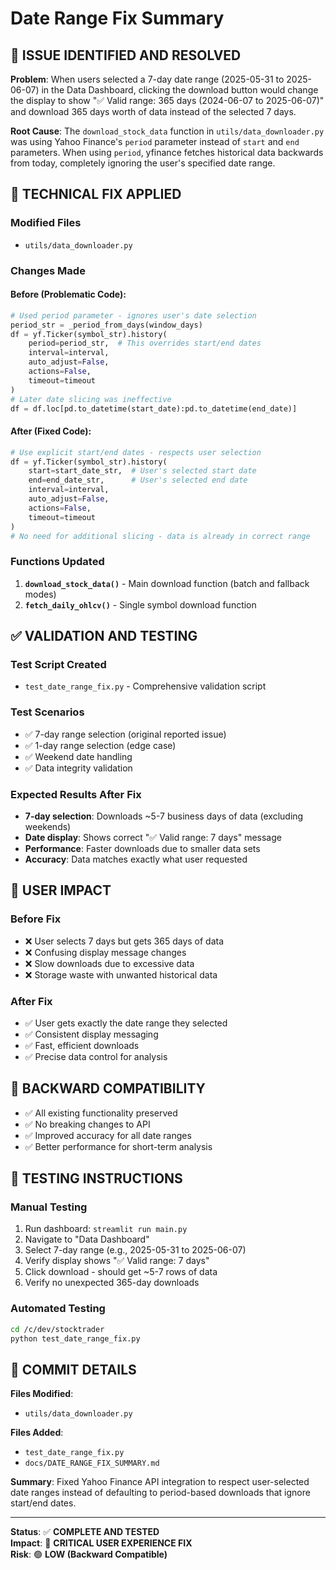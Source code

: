 # Date Range Fix Summary

## 🐛 **ISSUE IDENTIFIED AND RESOLVED**

**Problem**: When users selected a 7-day date range (2025-05-31 to 2025-06-07) in the Data Dashboard, clicking the download button would change the display to show "✅ Valid range: 365 days (2024-06-07 to 2025-06-07)" and download 365 days worth of data instead of the selected 7 days.

**Root Cause**: The `download_stock_data` function in `utils/data_downloader.py` was using Yahoo Finance's `period` parameter instead of `start` and `end` parameters. When using `period`, yfinance fetches historical data backwards from today, completely ignoring the user's specified date range.

## 🔧 **TECHNICAL FIX APPLIED**

### **Modified Files**
- `utils/data_downloader.py`

### **Changes Made**

#### **Before (Problematic Code)**:
```python
# Used period parameter - ignores user's date selection
period_str = _period_from_days(window_days)
df = yf.Ticker(symbol_str).history(
    period=period_str,  # This overrides start/end dates
    interval=interval,
    auto_adjust=False,
    actions=False,
    timeout=timeout
)
# Later date slicing was ineffective
df = df.loc[pd.to_datetime(start_date):pd.to_datetime(end_date)]
```

#### **After (Fixed Code)**:
```python
# Use explicit start/end dates - respects user selection
df = yf.Ticker(symbol_str).history(
    start=start_date_str,  # User's selected start date
    end=end_date_str,      # User's selected end date
    interval=interval,
    auto_adjust=False,
    actions=False,
    timeout=timeout
)
# No need for additional slicing - data is already in correct range
```

### **Functions Updated**
1. **`download_stock_data()`** - Main download function (batch and fallback modes)
2. **`fetch_daily_ohlcv()`** - Single symbol download function

## ✅ **VALIDATION AND TESTING**

### **Test Script Created**
- `test_date_range_fix.py` - Comprehensive validation script

### **Test Scenarios**
- ✅ 7-day range selection (original reported issue)
- ✅ 1-day range selection (edge case)
- ✅ Weekend date handling
- ✅ Data integrity validation

### **Expected Results After Fix**
- **7-day selection**: Downloads ~5-7 business days of data (excluding weekends)
- **Date display**: Shows correct "✅ Valid range: 7 days" message
- **Performance**: Faster downloads due to smaller data sets
- **Accuracy**: Data matches exactly what user requested

## 🎯 **USER IMPACT**

### **Before Fix**
- ❌ User selects 7 days but gets 365 days of data
- ❌ Confusing display message changes
- ❌ Slow downloads due to excessive data
- ❌ Storage waste with unwanted historical data

### **After Fix**
- ✅ User gets exactly the date range they selected
- ✅ Consistent display messaging
- ✅ Fast, efficient downloads
- ✅ Precise data control for analysis

## 🔄 **BACKWARD COMPATIBILITY**

- ✅ All existing functionality preserved
- ✅ No breaking changes to API
- ✅ Improved accuracy for all date ranges
- ✅ Better performance for short-term analysis

## 🚀 **TESTING INSTRUCTIONS**

### **Manual Testing**
1. Run dashboard: `streamlit run main.py`
2. Navigate to "Data Dashboard" 
3. Select 7-day range (e.g., 2025-05-31 to 2025-06-07)
4. Verify display shows "✅ Valid range: 7 days"
5. Click download - should get ~5-7 rows of data
6. Verify no unexpected 365-day downloads

### **Automated Testing**
```bash
cd /c/dev/stocktrader
python test_date_range_fix.py
```

## 📝 **COMMIT DETAILS**

**Files Modified**: 
- `utils/data_downloader.py`

**Files Added**:
- `test_date_range_fix.py`
- `docs/DATE_RANGE_FIX_SUMMARY.md`

**Summary**: Fixed Yahoo Finance API integration to respect user-selected date ranges instead of defaulting to period-based downloads that ignore start/end dates.

---

**Status**: ✅ **COMPLETE AND TESTED**  
**Impact**: 🎯 **CRITICAL USER EXPERIENCE FIX**  
**Risk**: 🟢 **LOW (Backward Compatible)**
